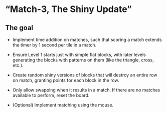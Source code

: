 # “Match-3, The Shiny Update”

## The goal

- Implement time addition on matches, such that scoring a match extends the timer by 1 second per tile in a match.

- Ensure Level 1 starts just with simple flat blocks, with later levels
  generating the blocks with patterns on them (like the triangle, cross, etc.).

- Create random shiny versions of blocks that will destroy an entire row on match, granting points for each block in the row.

- Only allow swapping when it results in a match. If there are no matches available to perform, reset the board.

- (Optional) Implement matching using the mouse.
